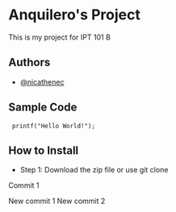 # Anquilero's Project
This is my project for IPT 101 B
## Authors
- [@nicathenec](https://github.com/nicatheneca)
## Sample Code
``` printf("Hello World!");```
## How to Install
- Step 1: Download the zip file or use git clone

Commit 1

New commit 1
New commit 2